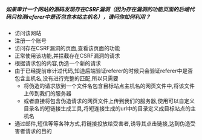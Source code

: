 ##### 如果审计一个网站的源码发现存在CSRF漏洞（因为存在漏洞的功能页面的后端代码只检测referer中是否包含本站主机名），请问你如何利用？

- 访问该网站
- 注册一个账号
- 访问存在CSRF漏洞的页面,查看该页面的功能
- 正常使用该功能,并拦截存在CSRF漏洞的请求
- 根据请求包的内容,伪造一个新的请求
- 由于已经提前审计过代码,知道后端验证referer的时候只会验证referer中是否包含主机名,没有进行完整的匹配,所以只需要
  - 将伪造的请求放到一个文件名包含目标站点主机名的网页文件中,将该文件上传到我们的服务器
  - 或者直接将包含伪造请求的网页文件上传到我们的服务器,使用可以自定义目录名的短链接生成工具,将短连接生成的url中的目录定义成目标站点的主机名
- 通过邮件,短信等等各种方式,将链接投放给受害者,诱导其点击链接,达到伪造受害者请求的目的

